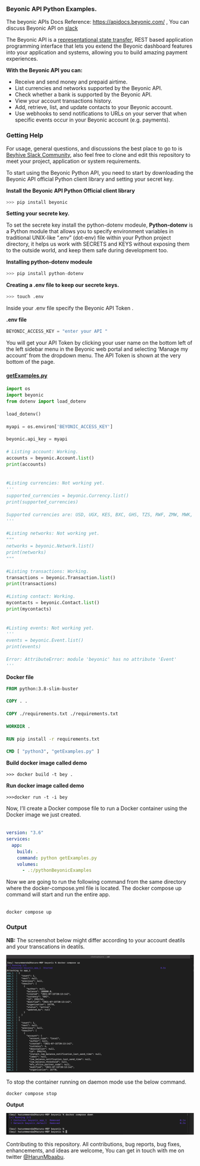 ### **Beyonic API Python Examples.** 

The beyonic APIs Docs Reference: https://apidocs.beyonic.com/ , You can discuss Beyonic API on [slack](https://beyonic.com/join-community)

The Beyonic API is a [representational state transfer](https://en.wikipedia.org/wiki/Representational_state_transfer), REST based application programming interface that lets you extend the Beyonic dashboard features into your application and systems, allowing you to build amazing payment experiences. 

**With the Beyonic API you can:**
- Receive and send money  and prepaid airtime.
- List currencies and networks supported by the Beyonic API.
- Check whether a bank is supported by the Beyonic API.
- View your account transactions history.
- Add, retrieve, list, and update contacts to your Beyonic account.
- Use webhooks to send notifications to URLs on your server that when specific events occur in your Beyonic account (e.g. payments).


### **Getting Help**
For usage, general questions, and discussions the best place to go to is [Beyhive Slack Community](https://beyonic.com/join-community), also feel free to clone and edit this repository to meet your project, application or system requirements.

To start using the Beyonic Python API, you need to start by downloading the Beyonic API official Python client library and setting your secret key.

**Install the Beyonic API Python Official client library** 

```python
>>> pip install beyonic
```

**Setting your secrete key.** 

To set the secrete key install the python-dotenv modeule, **Python-dotenv** is a Python module that allows you to specify environment variables in traditional UNIX-like “.env” (dot-env) file within your Python project directory, it helps us work with SECRETS and KEYS without exposing them to the outside world, and keep them safe during development too.

**Installing python-dotenv modeule**

```python 
>>> pip install python-dotenv
```

**Creating a .env file to keep our secrete keys.**

```bash
>>> touch .env
``` 

Inside your .env file specify the Beyonic API Token . 

**.env file** 
```python
BEYONIC_ACCESS_KEY = "enter your API "
```

You will get your API Token by clicking your user name on the bottom left of the left sidebar menu in the Beyonic web portal and selecting ‘Manage my account’ from the dropdown menu. The API Token is shown at the very bottom of the page.

#### **[getExamples.py](https://github.com/HarunMbaabu/BeyonicAPI-Python-Examples/blob/main/getExamples.py)**

```python
import os 
import beyonic
from dotenv import load_dotenv 

load_dotenv()

myapi = os.environ['BEYONIC_ACCESS_KEY']

beyonic.api_key = myapi 

# Listing account: Working. 
accounts = beyonic.Account.list() 
print(accounts)


#Listing currencies: Not working yet.
'''
supported_currencies = beyonic.Currency.list()
print(supported_currencies)

Supported currencies are: USD, UGX, KES, BXC, GHS, TZS, RWF, ZMW, MWK, BIF, EUR, XAF, GNF, XOF, XOF
'''

#Listing networks: Not working yet.
"""
networks = beyonic.Network.list()
print(networks)
"""

#Listing transactions: Working. 
transactions = beyonic.Transaction.list()
print(transactions) 

#Listing contact: Working. 
mycontacts = beyonic.Contact.list() 
print(mycontacts) 


#Listing events: Not working yet.
'''
events = beyonic.Event.list()
print(events)

Error: AttributeError: module 'beyonic' has no attribute 'Event'
'''

```

**Docker file**

```Dockerfile
FROM python:3.8-slim-buster

COPY . .

COPY ./requirements.txt ./requirements.txt

WORKDIR .

RUN pip install -r requirements.txt

CMD [ "python3", "getExamples.py" ]
```

**Build docker image called demo** 

```docker
>>> docker build -t bey .
``` 

**Run docker image called demo**

```docker
>>>docker run -t -i bey 
``` 

Now, I’ll create a Docker compose file to run a Docker container using the Docker image we just created. 


```docker-compose.yml

version: "3.6"
services:
  app:
    build: .
    command: python getExamples.py
    volumes:
      - .:/pythonBeyonicExamples
```

Now we are going to run the following command from the same directory where the docker-compose.yml file is located. The docker compose up command will start and run the entire app.

```docker 

docker compose up

``` 

### **Output** 
**NB:** The screenshot below might differ according to your account deatils and your transcations in deatils. 

![docker compose up preview](https://github.com/HarunMbaabu/BeyonicAPI-Python-Examples/blob/main/Resources%20/Screenshot%202021-10-06%20at%2015.27.12.png)

To stop the container running on daemon mode use the below command.

```docker
docker compose stop
```

**Output**

![docker compose preview](https://github.com/HarunMbaabu/BeyonicAPI-Python-Examples/blob/main/Resources%20/compose%20down.png)


Contributing to this repository. 
All contributions, bug reports, bug fixes, enhancements, and ideas are welcome, You can get in touch with me on twitter [@HarunMbaabu](https://twitter.com/HarunMbaabu).

